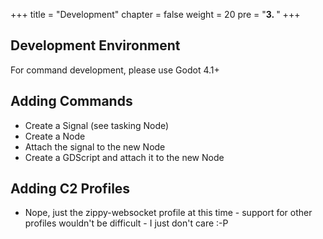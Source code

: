 +++
title = "Development"
chapter = false
weight = 20
pre = "<b>3. </b>"
+++

## Development Environment

For command development, please use Godot 4.1+

## Adding Commands

* Create a Signal (see tasking Node)
* Create a Node
* Attach the signal to the new Node
* Create a GDScript and attach it to the new Node

## Adding C2 Profiles

- Nope, just the zippy-websocket profile at this time - support for other profiles wouldn't be difficult - I just don't care :-P